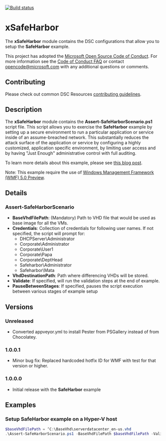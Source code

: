 ﻿[![Build status](https://ci.appveyor.com/api/projects/status/b30a0ayk2t21kg7j/branch/master?svg=true)](https://ci.appveyor.com/project/PowerShell/xsafeharbor/branch/master)

# xSafeHarbor

The **xSafeHarbor** module contains the DSC configurations that allow you to setup the **SafeHarbor** example.

This project has adopted the [Microsoft Open Source Code of Conduct](https://opensource.microsoft.com/codeofconduct/).
For more information see the [Code of Conduct FAQ](https://opensource.microsoft.com/codeofconduct/faq/) or contact [opencode@microsoft.com](mailto:opencode@microsoft.com) with any additional questions or comments.

## Contributing
Please check out common DSC Resources [contributing guidelines](https://github.com/PowerShell/DscResource.Kit/blob/master/CONTRIBUTING.md).


## Description

The **xSafeHarbor** module contains the **Assert-SafeHarborScenario.ps1** script file. 
This script allows you to exercise the **SafeHarbor** example by setting up a secure environment to run a particular application or service inside of an assume-breached network. 
This substantially reduces the attack surface of the application or service by configuring a highly customized, application specific environment, by limiting user access and by having "Just Enough" administrative control with full auditing.

To learn more details about this example, please see [this blog post](http://blogs.msdn.com/b/powershell/archive/2014/07/21/creating-a-secure-environment-using-powershell-desired-state-configuration.aspx).

Note: This example require the use of [Windows Management Framework (WMF) 5.0 Preview](http://go.microsoft.com/fwlink/?LinkId=398175).


## Details

### Assert-SafeHarborScenario

* **BaseVhdFilePath**: (Mandatory) Path to VHD file that would be used as base image for all the VMs.
* **Credentials**: Collection of credentials for following user names. 
If not specified, the script will prompt for:
    - DHCPServer\Administrator
    - Corporate\Administrator
    - Corporate\User1
    - Corporate\Papa
    - Corporate\DeptHead
    - Safeharbor\Administrator
    - Safeharbor\Mata
* **VhdDestinationPath**: Path where differencing VHDs will be stored.
* **Validate**: If specified, will run the validation steps at the end of example.
* **PauseBetweenStages**: If specified, pauses the script execution between various stages of example setup
 
## Versions

### Unreleased
* Converted appveyor.yml to install Pester from PSGallery instead of from Chocolatey.

### 1.0.0.1

* Minor bug fix: Replaced hardcoded hotfix ID for WMF with test for that version or higher. 

### 1.0.0.0

* Initial release with the **SafeHarbor** example 


## Examples

### Setup SafeHarbor example on a Hyper-V host 

```powershell
$baseVhdFilePath = ‘C:\BaseVhd\serverdatacenter_en-us.vhd 
.\Assert-SafeHarborScenario.ps1 -BaseVhdFilePath $baseVhdFilePath -Validate –PauseBetweenStages
```
